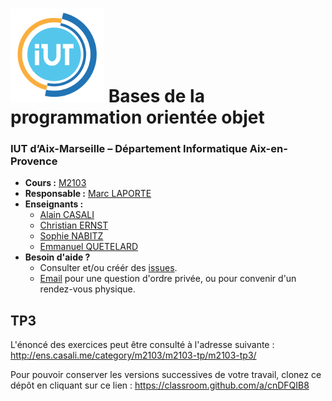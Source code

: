 # <img src="https://raw.githubusercontent.com/IUTInfoAix-M2105/Syllabus/master/assets/logo.png" alt="class logo" class="logo"/> Bases de la programmation orientée objet 

### IUT d’Aix-Marseille – Département Informatique Aix-en-Provence

* **Cours :** [M2103](http://cache.media.enseignementsup-recherche.gouv.fr/file/25/09/7/PPN_INFORMATIQUE_256097.pdf)
* **Responsable :** [Marc LAPORTE](mailto:marc.laporte@univ-amu.fr)
* **Enseignants :** 
    * [Alain CASALI](mailto:alain.casali@univ-amu.fr)
    * [Christian ERNST](mailto:chris.ernst@free.fr)
    * [Sophie NABITZ](mailto:sophie.nabitz@univ-avignon.fr)
    * [Emmanuel QUETELARD](mailto:emmanuel.quetelard@hotmail.fr)
* **Besoin d'aide ?**
    * Consulter et/ou créér des [issues](https://github.com/IUTInfoAix-M2103/tp2/issues).
    * [Email](mailto:marc.laporte@univ-amu.fr) pour une question d'ordre privée, ou pour convenir d'un rendez-vous physique.

## TP3

L'énoncé des exercices peut être consulté à l'adresse suivante : http://ens.casali.me/category/m2103/m2103-tp/m2103-tp3/

Pour pouvoir conserver les versions successives de votre travail, clonez ce dépôt en cliquant sur ce lien : 
https://classroom.github.com/a/cnDFQIB8
